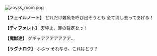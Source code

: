 
![abyss_room.png](../images/backgrounds/abyss_room.png)

**【フェイルノート】**
どれだけ雑魚を呼び出そうとも
全て消し去ってあげる！

**【ティファレト】**
天秤よ、罪の裁定をっ！

**【魔獣達】**
グギャアアアアアアア…

**【ラグナロク】**
ふふっ
それなら、これはどう？